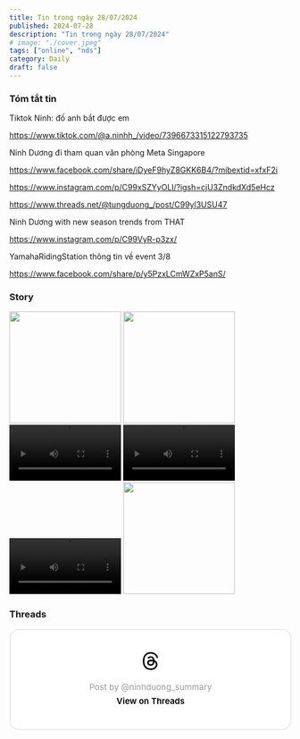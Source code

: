 ```yaml
---
title: Tin trong ngày 28/07/2024
published: 2024-07-28
description: "Tin trong ngày 28/07/2024"
# image: "./cover.jpeg"
tags: ["online", "nds"]
category: Daily
draft: false
---
```


### Tóm tắt tin 

Tiktok Ninh: đố anh bắt được em

https://www.tiktok.com/@a.ninhh_/video/7396673315122793735

Ninh Dương đi tham quan văn phòng Meta Singapore

https://www.facebook.com/share/iDyeF9hyZ8GKK6B4/?mibextid=xfxF2i

https://www.instagram.com/p/C99xSZYyOLl/?igsh=cjU3ZndkdXd5eHcz

https://www.threads.net/@tungduong_/post/C99yl3USU47


Ninh Dương with new season trends from THAT

https://www.instagram.com/p/C99VyR-p3zx/

YamahaRidingStation thông tin về event 3/8 

https://www.facebook.com/share/p/y5PzxLCmWZxP5anS/


### Story 

<img width="200" src="https://github.com/user-attachments/assets/31ceaf0c-187f-4f90-9b5b-e03ab66cd482" />

<img width="200" src="https://github.com/user-attachments/assets/0b02de38-119b-4124-b8b5-2d1df4cbf4e5" />

<video width="200" controls>
  <source src="https://github.com/user-attachments/assets/43398770-c43f-462c-bc67-912214768f62" type="video/mp4">
</video>

<video width="200" controls>
  <source src="https://github.com/user-attachments/assets/09bd4225-ffbd-47b5-a1b6-1478af53b3a4" type="video/mp4">
</video>


<video width="200" controls>
  <source src="https://github.com/user-attachments/assets/05ad3d4c-ad3f-4810-b179-a32161464694" type="video/mp4">
</video>



<img width="200" src="https://github.com/user-attachments/assets/fb261d52-2f9f-47f7-bfdc-be5cc99b88bc" />


### Threads 


<blockquote class="text-post-media" data-text-post-permalink="https://www.threads.net/@ninhduong_summary/post/C9-LUV9y-6N" data-text-post-version="0" id="ig-tp-C9-LUV9y-6N" style=" background:#FFF; border-width: 1px; border-style: solid; border-color: #00000026; border-radius: 16px; max-width:540px; margin: 1px; min-width:270px; padding:0; width:99.375%; width:-webkit-calc(100% - 2px); width:calc(100% - 2px);"> <a href="https://www.threads.net/@ninhduong_summary/post/C9-LUV9y-6N" style=" background:#FFFFFF; line-height:0; padding:0 0; text-align:center; text-decoration:none; width:100%; font-family: -apple-system, BlinkMacSystemFont, sans-serif;" target="_blank"> <div style=" padding: 40px; display: flex; flex-direction: column; align-items: center;"><div style=" display:block; height:32px; width:32px; padding-bottom:20px;"> <svg aria-label="Threads" height="32px" role="img" viewBox="0 0 192 192" width="32px" xmlns="http://www.w3.org/2000/svg"> <path d="M141.537 88.9883C140.71 88.5919 139.87 88.2104 139.019 87.8451C137.537 60.5382 122.616 44.905 97.5619 44.745C97.4484 44.7443 97.3355 44.7443 97.222 44.7443C82.2364 44.7443 69.7731 51.1409 62.102 62.7807L75.881 72.2328C81.6116 63.5383 90.6052 61.6848 97.2286 61.6848C97.3051 61.6848 97.3819 61.6848 97.4576 61.6855C105.707 61.7381 111.932 64.1366 115.961 68.814C118.893 72.2193 120.854 76.925 121.825 82.8638C114.511 81.6207 106.601 81.2385 98.145 81.7233C74.3247 83.0954 59.0111 96.9879 60.0396 116.292C60.5615 126.084 65.4397 134.508 73.775 140.011C80.8224 144.663 89.899 146.938 99.3323 146.423C111.79 145.74 121.563 140.987 128.381 132.296C133.559 125.696 136.834 117.143 138.28 106.366C144.217 109.949 148.617 114.664 151.047 120.332C155.179 129.967 155.42 145.8 142.501 158.708C131.182 170.016 117.576 174.908 97.0135 175.059C74.2042 174.89 56.9538 167.575 45.7381 153.317C35.2355 139.966 29.8077 120.682 29.6052 96C29.8077 71.3178 35.2355 52.0336 45.7381 38.6827C56.9538 24.4249 74.2039 17.11 97.0132 16.9405C119.988 17.1113 137.539 24.4614 149.184 38.788C154.894 45.8136 159.199 54.6488 162.037 64.9503L178.184 60.6422C174.744 47.9622 169.331 37.0357 161.965 27.974C147.036 9.60668 125.202 0.195148 97.0695 0H96.9569C68.8816 0.19447 47.2921 9.6418 32.7883 28.0793C19.8819 44.4864 13.2244 67.3157 13.0007 95.9325L13 96L13.0007 96.0675C13.2244 124.684 19.8819 147.514 32.7883 163.921C47.2921 182.358 68.8816 191.806 96.9569 192H97.0695C122.03 191.827 139.624 185.292 154.118 170.811C173.081 151.866 172.51 128.119 166.26 113.541C161.776 103.087 153.227 94.5962 141.537 88.9883ZM98.4405 129.507C88.0005 130.095 77.1544 125.409 76.6196 115.372C76.2232 107.93 81.9158 99.626 99.0812 98.6368C101.047 98.5234 102.976 98.468 104.871 98.468C111.106 98.468 116.939 99.0737 122.242 100.233C120.264 124.935 108.662 128.946 98.4405 129.507Z" /></svg></div> <div style=" font-size: 15px; line-height: 21px; color: #999999; font-weight: 400; padding-bottom: 4px; "> Post by @ninhduong_summary</div> <div style=" font-size: 15px; line-height: 21px; color: #000000; font-weight: 600; "> View on Threads</div></div></a></blockquote>
<script async src="https://www.threads.net/embed.js"></script>